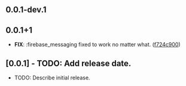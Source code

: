 ## 0.0.1-dev.1
## 0.0.1+1

 - **FIX**: :firebase_messaging fixed to work no matter what. ([f724c900](https://github.com/FirebaseExtended/flutterfire/commit/f724c900a590081442fb2eef35b25d7842a4be29))

## [0.0.1] - TODO: Add release date.

* TODO: Describe initial release.
